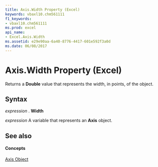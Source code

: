 ```yaml
---
title: Axis.Width Property (Excel)
keywords: vbaxl10.chm561111
f1_keywords:
- vbaxl10.chm561111
ms.prod: excel
api_name:
- Excel.Axis.Width
ms.assetid: e29e90aa-6a40-8776-4417-601e592f3a0d
ms.date: 06/08/2017
---
```



# Axis.Width Property (Excel)

Returns a  **Double** value that represents the width, in points, of the object.


## Syntax

 _expression_ . **Width**

 _expression_ A variable that represents an **Axis** object.


## See also


#### Concepts


[Axis Object](axis-object-excel.md)

